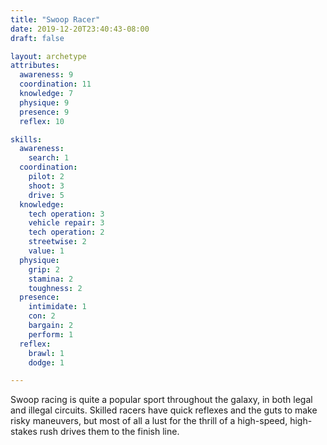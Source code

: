 ```yaml
---
title: "Swoop Racer"
date: 2019-12-20T23:40:43-08:00
draft: false

layout: archetype
attributes:
  awareness: 9
  coordination: 11
  knowledge: 7
  physique: 9
  presence: 9
  reflex: 10

skills:
  awareness:
    search: 1
  coordination:
    pilot: 2
    shoot: 3
    drive: 5
  knowledge:
    tech operation: 3
    vehicle repair: 3
    tech operation: 2
    streetwise: 2
    value: 1
  physique:
    grip: 2
    stamina: 2
    toughness: 2
  presence:
    intimidate: 1
    con: 2
    bargain: 2
    perform: 1
  reflex:
    brawl: 1
    dodge: 1

---
```

Swoop racing is quite a popular sport throughout the galaxy, in both legal and illegal circuits. Skilled racers have quick reflexes and the guts to make risky maneuvers, but most of all a lust for the thrill of a high-speed, high-stakes rush drives them to the finish line. 
